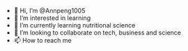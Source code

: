 - 👋 Hi, I’m @Annpeng1005
- 👀 I’m interested in learning 
- 🌱 I’m currently learning nutritional science 
- 💞️ I’m looking to collaborate on tech, business and science 
- 📫 How to reach me 

<!---
Annpeng1005/Annpeng1005 is a ✨ special ✨ repository because its `README.md` (this file) appears on your GitHub profile.
You can click the Preview link to take a look at your changes.
--->
